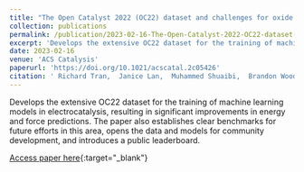```yaml
---
title: "The Open Catalyst 2022 (OC22) dataset and challenges for oxide electrocatalysts"
collection: publications
permalink: /publication/2023-02-16-The-Open-Catalyst-2022-OC22-dataset-and-challenges-for-oxide-electrocatalysts
excerpt: 'Develops the extensive OC22 dataset for the training of machine learning models in electrocatalysis, resulting in significant improvements in energy and force predictions. The paper also establishes clear benchmarks for future efforts in this area, opens the data and models for community development, and introduces a public leaderboard.'
date: 2023-02-16
venue: 'ACS Catalysis'
paperurl: 'https://doi.org/10.1021/acscatal.2c05426'
citation: ' Richard Tran,  Janice Lan,  Muhammed Shuaibi,  Brandon Wood,  Siddharth Goyal,  Abhishek Das,  Javier Heras-Domingo,  Adeesh Kolluru,  Ammar Rizvi,  **Nima Shoghi**,  others, &quot;The Open Catalyst 2022 (OC22) dataset and challenges for oxide electrocatalysts.&quot; ACS Catalysis, 2023.'
---
```

Develops the extensive OC22 dataset for the training of machine learning models in electrocatalysis, resulting in significant improvements in energy and force predictions. The paper also establishes clear benchmarks for future efforts in this area, opens the data and models for community development, and introduces a public leaderboard.

[Access paper here](https://doi.org/10.1021/acscatal.2c05426){:target="_blank"}
